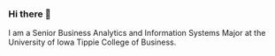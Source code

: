 ### Hi there 👋

I am a Senior Business Analytics and Information Systems Major at the University of Iowa Tippie College of Business.
